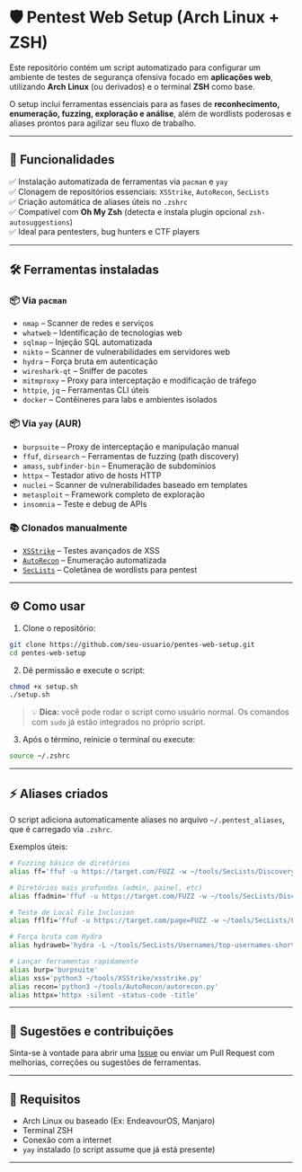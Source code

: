 
# 🛡️ Pentest Web Setup (Arch Linux + ZSH)

Este repositório contém um script automatizado para configurar um ambiente de testes de segurança ofensiva focado em **aplicações web**, utilizando **Arch Linux** (ou derivados) e o terminal **ZSH** como base.

O setup inclui ferramentas essenciais para as fases de **reconhecimento, enumeração, fuzzing, exploração e análise**, além de wordlists poderosas e aliases prontos para agilizar seu fluxo de trabalho.

---

## 🚀 Funcionalidades

✅ Instalação automatizada de ferramentas via `pacman` e `yay`  
✅ Clonagem de repositórios essenciais: `XSStrike`, `AutoRecon`, `SecLists`  
✅ Criação automática de aliases úteis no `.zshrc`  
✅ Compatível com **Oh My Zsh** (detecta e instala plugin opcional `zsh-autosuggestions`)  
✅ Ideal para pentesters, bug hunters e CTF players

---

## 🛠️ Ferramentas instaladas

### 📦 Via `pacman`
- `nmap` – Scanner de redes e serviços
- `whatweb` – Identificação de tecnologias web
- `sqlmap` – Injeção SQL automatizada
- `nikto` – Scanner de vulnerabilidades em servidores web
- `hydra` – Força bruta em autenticação
- `wireshark-qt` – Sniffer de pacotes
- `mitmproxy` – Proxy para interceptação e modificação de tráfego
- `httpie`, `jq` – Ferramentas CLI úteis
- `docker` – Contêineres para labs e ambientes isolados

### 📦 Via `yay` (AUR)
- `burpsuite` – Proxy de interceptação e manipulação manual
- `ffuf`, `dirsearch` – Ferramentas de fuzzing (path discovery)
- `amass`, `subfinder-bin` – Enumeração de subdomínios
- `httpx` – Testador ativo de hosts HTTP
- `nuclei` – Scanner de vulnerabilidades baseado em templates
- `metasploit` – Framework completo de exploração
- `insomnia` – Teste e debug de APIs

### 📚 Clonados manualmente
- [`XSStrike`](https://github.com/s0md3v/XSStrike) – Testes avançados de XSS
- [`AutoRecon`](https://github.com/Tib3rius/AutoRecon) – Enumeração automatizada
- [`SecLists`](https://github.com/danielmiessler/SecLists) – Coletânea de wordlists para pentest

---

## ⚙️ Como usar

1. Clone o repositório:

```bash
git clone https://github.com/seu-usuario/pentes-web-setup.git
cd pentes-web-setup
```

2. Dê permissão e execute o script:

```bash
chmod +x setup.sh
./setup.sh
```

> 💡 **Dica:** você pode rodar o script como usuário normal. Os comandos com `sudo` já estão integrados no próprio script.

3. Após o término, reinicie o terminal ou execute:

```bash
source ~/.zshrc
```

---

## ⚡ Aliases criados

O script adiciona automaticamente aliases no arquivo `~/.pentest_aliases`, que é carregado via `.zshrc`.

Exemplos úteis:

```zsh
# Fuzzing básico de diretórios
alias ff='ffuf -u https://target.com/FUZZ -w ~/tools/SecLists/Discovery/Web-Content/common.txt'

# Diretórios mais profundos (admin, painel, etc)
alias ffadmin='ffuf -u https://target.com/FUZZ -w ~/tools/SecLists/Discovery/Web-Content/big.txt'

# Teste de Local File Inclusion
alias fflfi='ffuf -u https://target.com/page=FUZZ -w ~/tools/SecLists/Fuzzing/LFI/LFI-Jhaddix.txt'

# Força bruta com Hydra
alias hydraweb='hydra -L ~/tools/SecLists/Usernames/top-usernames-shortlist.txt -P ~/tools/SecLists/Passwords/Common-Credentials/10k-most-common.txt'

# Lançar ferramentas rapidamente
alias burp='burpsuite'
alias xss='python3 ~/tools/XSStrike/xsstrike.py'
alias recon='python3 ~/tools/AutoRecon/autorecon.py'
alias httpx='httpx -silent -status-code -title'
```

---

## 💬 Sugestões e contribuições

Sinta-se à vontade para abrir uma [Issue](https://github.com/seu-usuario/pentes-web-setup/issues) ou enviar um Pull Request com melhorias, correções ou sugestões de ferramentas.

---

## 🧠 Requisitos

- Arch Linux ou baseado (Ex: EndeavourOS, Manjaro)
- Terminal ZSH
- Conexão com a internet
- `yay` instalado (o script assume que já está presente)

---
